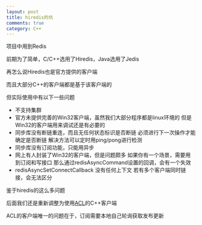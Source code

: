 ```yaml
---
layout: post
title: hiredis的坑
comments: true
category: C++
---
```

项目中用到Redis

前期为了简单，C/C++选用了Hiredis，Java选用了Jedis

再怎么说Hiredis也是官方提供的客户端

而且大部分C++的客户端都是基于该客户端的

但实际使用中有以下一些问题

* 不支持集群
* 官方未提供完善的Win32客户端，虽然我们大部分程序都是linux环境的
但是Win32的客户端用来调试还是有必要的  
* 同步库没有断链重连，而且无任何状态标识是否断链
必须进行下一次操作才能确定是否断链
解决方法可以定时用ping/pong进行检测
*  同步库没有订阅功能，只能用异步 
* 网上有人封装了Win32的客户端，但是问题颇多
如果你有一个场景，需要用到订阅和写接口
那么通过redisAsyncCommand设置的回调，会有一个失效
* redisAsyncSetConnectCallback 没有任何上下文
若有多个客户端同时链接，会无法区分

鉴于hiredis的这么多问题

后面我们还是重新调整为使用[ACL](https://github.com/zhengshuxin/acl/tree/master/lib_acl_cpp/samples/redis)的C++客户端

ACL的客户端唯一的问题在于，订阅需要本地自己轮询获取发布更新




